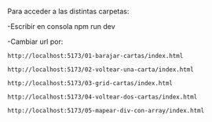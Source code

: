 Para acceder a las distintas carpetas:

-Escribir en consola npm run dev

-Cambiar url por:

    http://localhost:5173/01-barajar-cartas/index.html

    http://localhost:5173/02-voltear-una-carta/index.html

    http://localhost:5173/03-grid-cartas/index.html

    http://localhost:5173/04-voltear-dos-cartas/index.html

    http://localhost:5173/05-mapear-div-con-array/index.html